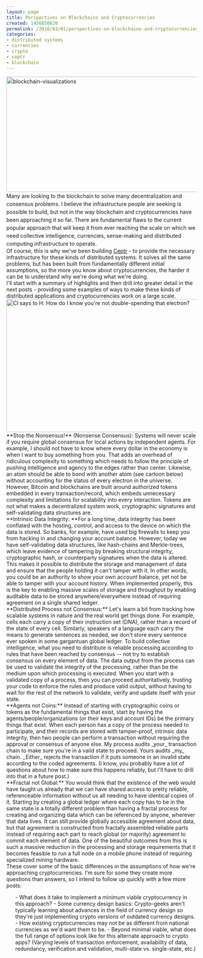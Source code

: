 ```yaml
---
layout: page
title: Perspectives on Blockchains and Cryptocurrencies
created: 1456850820
permalink: /2016/03/01/perspectives-on-blockchains-and-cryptocurrencies
categories:
- distributed systems
- currencies
- crypto
- ceptr
- blockchain
---
```

<div><span style="line-height: 1.5;"><img alt="blockchain-visualizations" src="https://cdn-images-1.medium.com/max/1000/1*1lsXLGDJEBsaZfoytza3CQ.jpeg" style="width: 760px; height: 305px;">Many are looking to the blockchain to solve many decentralization and consensus problems. I believe the infrastructure people are seeking is possible to build, but not in the way blockchain and cryptocurrencies have been approaching it so far.  There are fundamental flaws to the current popular approach that will keep it from ever reaching the scale on which we need collective intelligence, currencies, sense-making and distributed computing infrastructure to operate. </span></div><div> </div><div>Of course, this is why we've been building <a href="http://ceptr.org">Ceptr</a> - to provide the necessary infrastructure for these kinds of distributed systems. It solves all the same problems, but has been built from fundamentally different initial assumptions, so the more you know about cryptocurrencies, the harder it can be to understand why we're doing what we're doing.</div><div> </div><div>I'll start with a summary of highlights and then drill into greater detail in the next posts - providing some examples of ways to make these kinds of distributed applications and cryptocurrencies work on a large scale.</div><div> </div><div><img alt="Cl says to H: How do I know you're not double-spending that electron?" src="https://cdn-images-1.medium.com/max/1500/1*Dz70hK-Q_tihH94o74Qk6A.png" style="width: 760px; height: 352px;"></div><div><!--break--></div><div>**Stop the Nonsensus!** (Nonsense Consensus): Systems will never scale if you require global consensus for local actions by independent agents. For example, I should not have to know where every dollar in the economy is when I want to buy something from you. That adds an overhead of ridiculous complexity to something which needs to follow the principle of pushing intelligence and agency to the edges rather than center. Likewise, an atom should be able to bond with another atom (see cartoon below) without accounting for the status of every electron in the universe. However, Bitcoin and blockchains are built around authorized tokens embedded in every transaction/record, which embeds unnecessary complexity and limitations for scalability into every interaction. Tokens are not what makes a decentralized system work, cryptographic signatures and self-validating data structures are.</div><div> </div><div>**Intrinsic Data Integrity: **For a long time, data integrity has been conflated with the hosting, control, and access to the device on which the data is stored. So banks, for example, have used big firewalls to keep you from hacking in and changing your account balance. However, today we have self-validating data structures, like hash-chains and Merkle-trees, which leave evidence of tampering by breaking structural integrity, cryptographic hash, or counterparty signatures when the data is altered. This makes it possible to distribute the storage and management of data and ensure that the people holding it can't tamper with it. In other words, you could be an authority to show your own account balance, yet not be able to tamper with your account history. When implemented properly, this is the key to enabling massive scales of storage and throughput by enabling auditable data to be stored anywhere/everywhere instead of requiring agreement on a single shared ledger.</div><div> </div><div>**Distributed Process not Consensus:** Let's learn a bit from tracking how scalable systems in nature and the real world get things done.  For example, cells each carry a copy of their instruction set (DNA), rather than a record of the state of every cell. Similarly, speakers of a language each carry the means to generate sentences as needed, we don't store every sentence ever spoken in some gargantuan global ledger. To build collective intelligence, what you need to distribute is reliable processing according to rules that have been reached by consensus -- not try to establish consensus on every element of data. The data output from the process can be used to validate the integrity of the processing, rather than be the medium upon which processing is executed. When you start with a validated copy of a process, then you can proceed authoritatively, trusting your code to enforce the rules and produce valid output, without having to wait for the rest of the network to validate, verify and update itself with your state.</div><div> </div><div>**Agents not Coins:** Instead of starting with cryptographic coins or tokens as the fundamental things that exist, start by having the agents/people/organizations (or their keys and account IDs) be the primary things that exist. When each person has a copy of the process needed to participate, and their records are stored with tamper-proof, intrinsic data integrity, then two people can perform a transaction without requiring the approval or consensus of anyone else. My process audits _your_ transaction chain to make sure you're in a valid state to proceed. Yours audits _my_ chain. _Either_ rejects the transaction if it puts someone in an invalid state according to the coded agreements. (I know, you probably have a lot of questions about how to make sure this happens reliably, but I'll have to drill into that in a future post.)</div><div> </div><div>**Fractal not Global:** You would think that the existence of the web would have taught us already that we can have shared access to pretty reliable, referenceable information without us all needing to have  identical copies of it. Starting by creating a global ledger where each copy has to be in the same state is a totally different problem than having a fractal process for creating and organizing data which can be referenced by anyone, wherever that data lives. It can still provide globally accessible agreement about data, but that agreement is constructed from fractally assembled reliable parts instead of requiring each part to reach global (or majority) agreement to commit each element of data. One of the beautiful outcomes from this is such a massive reduction in the processing and storage requirements that it becomes feasible to run a full node on a mobile phone instead of requiring specialized mining hardware.</div><div> </div><div>These cover some of the basic differences in the assumptions of how we're approaching cryptocurrencies. I'm sure for some they create more questions than answers, so I intend to follow up quickly with a few more posts:</div><ol>
- What does it take to implement a minimum viable cryptocurrency in this approach?
- Some currency design basics: Crypto-geeks aren't typically learning about advances in the field of currency design so they're just implementing crypto versions of outdated currency designs.
- How existing cryptocurrencies may not be as different from national currencies as we'd want them to be.
- Beyond minimal viable, what does the full range of options look like for this alternate approach to crypto apps? (Varying levels of transaction enforcement, availability of data, redundancy, verification and validation, multi-state vs. single-state, etc.)</ol><div> </div>

